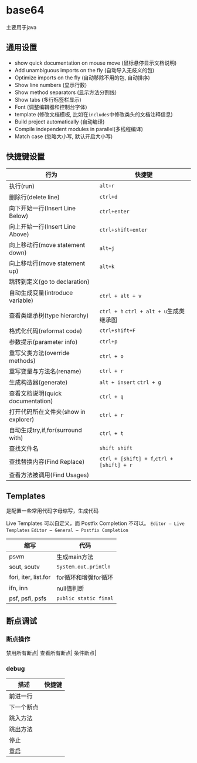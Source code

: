 # base64


主要用于java
<!--more-->

## 通用设置
- show quick documentation on mouse move (鼠标悬停显示文档说明)
- Add unambiguous imports on the fly (自动导入无歧义的包)
- Optimize imports on the fly (自动移除不用的包, 自动排序)
- Show line numbers (显示行数)
- Show method separators (显示方法分割线)
- Show tabs (多行标签栏显示)
- Font (调整编辑器和控制台字体)
- template (修改文档模板, 比如在`includes`中修改类头的文档注释信息)
- Build project automatically (自动编译)
- Compile independent modules in parallel(多线程编译)
- Match case (忽略大小写, 默认开启大小写)

## 快捷键设置
行为|快捷键
--|--
执行(run)|`alt+r`
删除行(delete line)|`ctrl+d`
向下开始一行(Insert Line Below)|`ctrl+enter`
向上开始一行(Insert Line Above)|`ctrl+shift+enter`
向上移动行(move statement down)|`alt+j`
向上移动行(move statement up)|`alt+k`
跳转到定义(go to declaration)|
自动生成变量(introduce variable)|`ctrl + alt + v`
查看类继承树(type hierarchy)|`ctrl + h` `ctrl + alt + u`生成类继承图
格式化代码(reformat code)|`ctrl+shift+F`
参数提示(parameter info)|`ctrl+p`
重写父类方法(override methods)|`ctrl + o`
重写变量与方法名(rename)|`ctrl + r`
生成构造器(generate)|`alt + insert` `ctrl + g`
查看文档说明(quick documentation)|`ctrl + q`
打开代码所在文件夹(show in explorer)|`ctrl + r`
自动生成try,if,for(surround with)|`ctrl + t`
查找文件名|`shift shift`
查找替换内容(Find Replace)|`ctrl + [shift] + f`,`ctrl + [shift] + r`
查看方法被调用(Find Usages)|



## Templates
是配置一些常用代码字母缩写，生成代码

Live Templates 可以自定义，而 Postfix Completion 不可以。
`Editor – Live Templates`
`Editor – General – Postfix Completion`

缩写|代码
--|--
psvm|生成main方法
sout, soutv|`System.out.println`
fori, iter, list.for| for循环和增强for循环
ifn, inn|null值判断
psf, psfi, psfs|`public static final`


## 断点调试
### 断点操作
禁用所有断点|
查看所有断点|
条件断点|

### debug
描述|快捷键
--|--
前进一行|
下一个断点|
跳入方法|
跳出方法|
停止|
重启|

